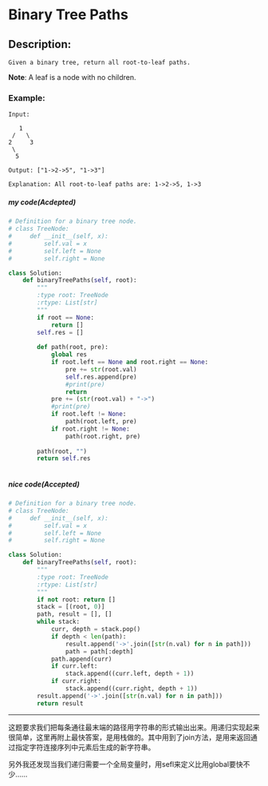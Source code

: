 # Binary Tree Paths
## Description:
```
Given a binary tree, return all root-to-leaf paths.
```
**Note**: A leaf is a node with no children.

### Example:
```
Input:

   1
 /   \
2     3
 \
  5

Output: ["1->2->5", "1->3"]

Explanation: All root-to-leaf paths are: 1->2->5, 1->3
```

##### my code(*Acdepted*)
```python
# Definition for a binary tree node.
# class TreeNode:
#     def __init__(self, x):
#         self.val = x
#         self.left = None
#         self.right = None

class Solution:
    def binaryTreePaths(self, root):
        """
        :type root: TreeNode
        :rtype: List[str]
        """
        if root == None:
            return []
        self.res = []
        
        def path(root, pre):
            global res
            if root.left == None and root.right == None:
                pre += str(root.val) 
                self.res.append(pre)
                #print(pre)
                return
            pre += (str(root.val) + "->")
            #print(pre)
            if root.left != None:
                path(root.left, pre)
            if root.right != None:
                path(root.right, pre)
        
        path(root, "")
        return self.res
        
```

##### nice code(*Accepted*)
```python
# Definition for a binary tree node.
# class TreeNode:
#     def __init__(self, x):
#         self.val = x
#         self.left = None
#         self.right = None

class Solution:
    def binaryTreePaths(self, root):
        """
        :type root: TreeNode
        :rtype: List[str]
        """
        if not root: return []
        stack = [(root, 0)]
        path, result = [], []
        while stack:
            curr, depth = stack.pop()
            if depth < len(path):
                result.append('->'.join([str(n.val) for n in path]))
                path = path[:depth]
            path.append(curr)
            if curr.left:
                stack.append((curr.left, depth + 1))
            if curr.right:
                stack.append((curr.right, depth + 1))
        result.append('->'.join([str(n.val) for n in path]))
        return result
```
***********************************
这题要求我们把每条通往最末端的路径用字符串的形式输出出来。用递归实现起来很简单，这里再附上最快答案，是用栈做的。其中用到了join方法，是用来返回通过指定字符连接序列中元素后生成的新字符串。

另外我还发现当我们递归需要一个全局变量时，用sefl来定义比用global要快不少……